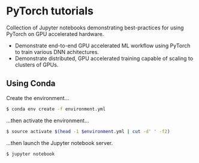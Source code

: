 # PyTorch tutorials

Collection of Jupyter notebooks demonstrating best-practices for using PyTorch on GPU accelerated hardware. 

* Demonstrate end-to-end GPU accelerated ML workflow using PyTorch to train various DNN achitectures.
* Demonstrate distributed, GPU accelerated training capable of scaling to clusters of GPUs.

## Using Conda

Create the environment...

```bash
$ conda env create -f environment.yml
```

...then activate the environment...

```bash
$ source activate $(head -1 $environment.yml | cut -d' ' -f2)
```

...then launch the Jupyter notebook server.

```bash
$ jupyter notebook
```
